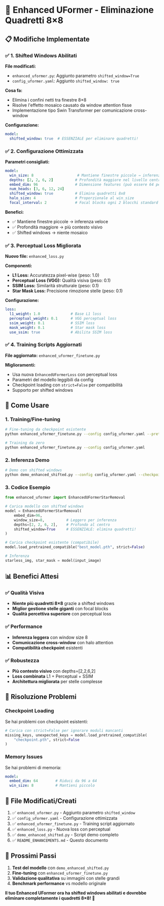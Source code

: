 # 🚀 Enhanced UFormer - Eliminazione Quadretti 8×8

## 📋 Modifiche Implementate

### ✅ 1. Shifted Windows Abilitati

**File modificati:**
- `enhanced_uformer.py`: Aggiunto parametro `shifted_window=True`
- `config_uformer.yaml`: Aggiunto `shifted_window: true`

**Cosa fa:**
- Elimina i confini netti tra finestre 8×8  
- Risolve l'effetto mosaico causato da window attention fisse
- Implementazione tipo Swin Transformer per comunicazione cross-window

**Configurazione:**
```yaml
model:
  shifted_window: true  # ESSENZIALE per eliminare quadretti!
```

### ✅ 2. Configurazione Ottimizzata

**Parametri consigliati:**
```yaml
model:
  win_size: 8                    # Mantiene finestre piccole → inferenza leggera
  depths: [2, 2, 6, 2]          # Profondità maggiore nel livello centrale
  embed_dim: 96                 # Dimensione features (può essere 64 per CPU)
  num_heads: [3, 6, 12, 24]
  shifted_window: true          # Elimina quadretti 8x8
  halo_size: 4                  # Proporzionale al win_size
  focal_interval: 2             # Focal blocks ogni 2 blocchi standard
```

**Benefici:**
- ✅ Mantiene finestre piccole → inferenza veloce
- ✅ Profondità maggiore → più contesto visivo  
- ✅ Shifted windows → niente mosaico

### ✅ 3. Perceptual Loss Migliorata

**Nuovo file:** `enhanced_loss.py`

**Componenti:**
- **L1 Loss:** Accuratezza pixel-wise (peso: 1.0)
- **Perceptual Loss (VGG):** Qualità visiva (peso: 0.1)
- **SSIM Loss:** Similarità strutturale (peso: 0.1)
- **Star Mask Loss:** Precisione rimozione stelle (peso: 0.1)

**Configurazione:**
```yaml
loss:
  l1_weight: 1.0              # Base L1 loss
  perceptual_weight: 0.1      # VGG perceptual loss
  ssim_weight: 0.1            # SSIM loss
  mask_weight: 0.1            # Star mask loss
  use_ssim: true              # Abilita SSIM loss
```

### ✅ 4. Training Scripts Aggiornati

**File aggiornato:** `enhanced_uformer_finetune.py`

**Miglioramenti:**
- Usa nuova `EnhancedUFormerLoss` con perceptual loss
- Parametri del modello leggibili da config
- Checkpoint loading con `strict=False` per compatibilità
- Supporto per shifted windows

## 🚀 Come Usare

### 1. Training/Fine-tuning

```bash
# Fine-tuning da checkpoint esistente
python enhanced_uformer_finetune.py --config config_uformer.yaml --pretrained best_model.pth

# Training da zero
python enhanced_uformer_finetune.py --config config_uformer.yaml
```

### 2. Inferenza Demo

```bash
# Demo con shifted windows
python demo_enhanced_shifted.py --config config_uformer.yaml --checkpoint best_model.pth --input image.jpg
```

### 3. Codice Esempio

```python
from enhanced_uformer import EnhancedUFormerStarRemoval

# Carica modello con shifted windows
model = EnhancedUFormerStarRemoval(
    embed_dim=96,
    window_size=8,          # Leggero per inferenza
    depths=[2, 2, 6, 2],    # Profondo al centro
    shifted_window=True     # ESSENZIALE: elimina quadretti!
)

# Carica checkpoint esistente (compatibile)
model.load_pretrained_compatible("best_model.pth", strict=False)

# Inferenza
starless_img, star_mask = model(input_image)
```

## 📊 Benefici Attesi

### ✅ Qualità Visiva
- **Niente più quadretti 8×8** grazie a shifted windows
- **Miglior gestione stelle giganti** con focal blocks
- **Qualità percettiva superiore** con perceptual loss

### ✅ Performance
- **Inferenza leggera** con window size 8
- **Comunicazione cross-window** con halo attention
- **Compatibilità checkpoint** esistenti

### ✅ Robustezza
- **Più contesto visivo** con depths=[2,2,6,2]
- **Loss combinata** L1 + Perceptual + SSIM
- **Architettura migliorata** per stelle complesse

## 🔧 Risoluzione Problemi

### Checkpoint Loading
Se hai problemi con checkpoint esistenti:
```python
# Carica con strict=False per ignorare moduli mancanti
missing_keys, unexpected_keys = model.load_pretrained_compatible(
    "checkpoint.pth", strict=False
)
```

### Memory Issues
Se hai problemi di memoria:
```yaml
model:
  embed_dim: 64        # Riduci da 96 a 64
  win_size: 8          # Mantieni piccolo
```

## 📝 File Modificati/Creati

1. ✅ `enhanced_uformer.py` - Aggiunto parametro `shifted_window`
2. ✅ `config_uformer.yaml` - Configurazione ottimizzata  
3. ✅ `enhanced_uformer_finetune.py` - Training script aggiornato
4. ✅ `enhanced_loss.py` - Nuova loss con perceptual
5. ✅ `demo_enhanced_shifted.py` - Script demo completo
6. ✅ `README_ENHANCEMENTS.md` - Questo documento

## 🎯 Prossimi Passi

1. **Test del modello** con `demo_enhanced_shifted.py`
2. **Fine-tuning** con `enhanced_uformer_finetune.py`
3. **Validazione qualitativa** su immagini con stelle grandi
4. **Benchmark performance** vs modello originale

**Il tuo Enhanced UFormer ora ha shifted windows abilitati e dovrebbe eliminare completamente i quadretti 8×8! 🎉**